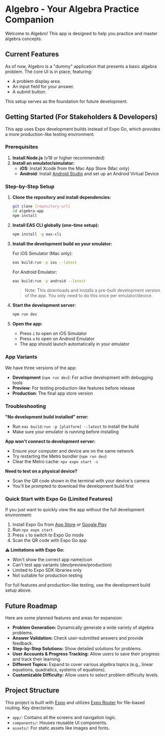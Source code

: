 # Algebro - Your Algebra Practice Companion

Welcome to Algebro! This app is designed to help you practice and master algebra concepts.

## Current Features

As of now, Algebro is a "dummy" application that presents a basic algebra problem. The core UI is in place, featuring:

*   A problem display area.
*   An input field for your answer.
*   A submit button.

This setup serves as the foundation for future development.

## Getting Started (For Stakeholders & Developers)

This app uses Expo development builds instead of Expo Go, which provides a more production-like testing environment.

### Prerequisites

1. **Install Node.js** (v18 or higher recommended)
2. **Install an emulator/simulator:**
   - **iOS**: Install Xcode from the Mac App Store (Mac only)
   - **Android**: Install [Android Studio](https://developer.android.com/studio) and set up an Android Virtual Device

### Step-by-Step Setup

1. **Clone the repository and install dependencies:**
   ```bash
   git clone [repository-url]
   cd algebra-app
   npm install
   ```

2. **Install EAS CLI globally (one-time setup):**
   ```bash
   npm install -g eas-cli
   ```

3. **Install the development build on your emulator:**

   For iOS Simulator (Mac only):
   ```bash
   eas build:run -p ios --latest
   ```

   For Android Emulator:
   ```bash
   eas build:run -p android --latest
   ```

   > Note: This downloads and installs a pre-built development version of the app. You only need to do this once per emulator/device.

4. **Start the development server:**
   ```bash
   npm run dev
   ```

5. **Open the app:**
   - Press `i` to open on iOS Simulator
   - Press `a` to open on Android Emulator
   - The app should launch automatically in your emulator

### App Variants

We have three versions of the app:

- **Development** (`npm run dev`): For active development with debugging tools
- **Preview**: For testing production-like features before release
- **Production**: The final app store version

### Troubleshooting

**"No development build installed" error:**
- Run `eas build:run -p [platform] --latest` to install the build
- Make sure your emulator is running before installing

**App won't connect to development server:**
- Ensure your computer and device are on the same network
- Try restarting the Metro bundler (`npm run dev`)
- Clear the Metro cache: `npx expo start -c`

**Need to test on a physical device?**
- Scan the QR code shown in the terminal with your device's camera
- You'll be prompted to download the development build first

### Quick Start with Expo Go (Limited Features)

If you just want to quickly view the app without the full development environment:

1. Install Expo Go from [App Store](https://apps.apple.com/app/expo-go/id982107779) or [Google Play](https://play.google.com/store/apps/details?id=host.exp.exponent)
2. Run `npx expo start`
3. Press `s` to switch to Expo Go mode
4. Scan the QR code with Expo Go app

**⚠️ Limitations with Expo Go:**
- Won't show the correct app name/icon
- Can't test app variants (dev/preview/production)
- Limited to Expo SDK libraries only
- Not suitable for production testing

For full features and production-like testing, use the development build setup above.

## Future Roadmap

Here are some planned features and areas for expansion:

*   **Problem Generation:** Dynamically generate a wide variety of algebra problems.
*   **Answer Validation:** Check user-submitted answers and provide feedback.
*   **Step-by-Step Solutions:** Show detailed solutions for problems.
*   **User Accounts & Progress Tracking:** Allow users to save their progress and track their learning.
*   **Different Topics:** Expand to cover various algebra topics (e.g., linear equations, quadratics, systems of equations).
*   **Customizable Difficulty:** Allow users to select problem difficulty levels.

## Project Structure

This project is built with [Expo](https://expo.dev) and utilizes [Expo Router](https://docs.expo.dev/router/introduction/) for file-based routing. Key directories:

*   `app/`: Contains all the screens and navigation logic.
*   `components/`: Houses reusable UI components.
*   `assets/`: For static assets like images and fonts.
